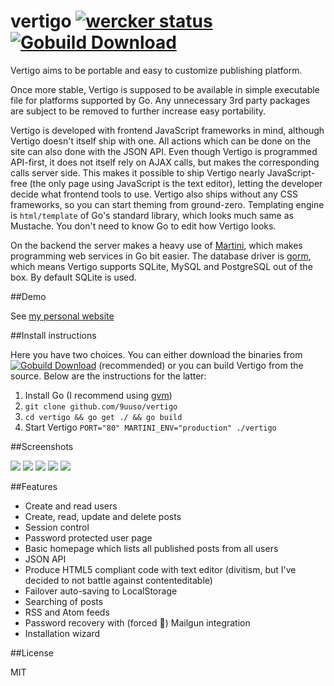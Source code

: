vertigo [![wercker status](https://app.wercker.com/status/e1f07b85320f902313d32fec503c5017/s/master "wercker status")](https://app.wercker.com/project/bykey/e1f07b85320f902313d32fec503c5017) [![Gobuild Download](https://img.shields.io/badge/gobuild-download-green.svg?style=flat)](http://gobuild.io/github.com/9uuso/vertigo)
=======

Vertigo aims to be portable and easy to customize publishing platform.

Once more stable, Vertigo is supposed to be available in simple executable file for platforms supported by Go. Any unnecessary 3rd party packages are subject to be removed to further increase easy portability.

Vertigo is developed with frontend JavaScript frameworks in mind, although Vertigo doesn't itself ship with one. All actions which can be done on the site can also done with the JSON API. Even though Vertigo is programmed API-first, it does not itself rely on AJAX calls, but makes the corresponding calls server side. This makes it possible to ship Vertigo nearly JavaScript-free (the only page using JavaScript is the text editor), letting the developer decide what frontend tools to use. Vertigo also ships without any CSS frameworks, so you can start theming from ground-zero. Templating engine is `html/template` of Go's standard library, which looks much same as Mustache. You don't need to know Go to edit how Vertigo looks.

On the backend the server makes a heavy use of [Martini](http://martini.codegangsta.io/), which makes programming web services in Go bit easier. The database driver is [gorm](https://github.com/jinzhu/gorm), which means Vertigo supports SQLite, MySQL and PostgreSQL out of the box. By default SQLite is used.

##Demo

See [my personal website](http://www.juusohaavisto.com/)

##Install instructions

Here you have two choices. You can either download the binaries from [![Gobuild Download](https://img.shields.io/badge/gobuild-download-green.svg?style=flat)](http://gobuild.io/github.com/9uuso/vertigo) (recommended) or you can build Vertigo from the source. Below are the instructions for the latter:

1. Install Go (I recommend using [gvm](https://github.com/moovweb/gvm))
2. `git clone github.com/9uuso/vertigo`
3. `cd vertigo && go get ./ && go build`
4. Start Vertigo `PORT="80" MARTINI_ENV="production" ./vertigo`

##Screenshots

![](http://i.imgur.com/EGlBhjP.png)
![](http://i.imgur.com/0AfvQnW.png)
![](http://i.imgur.com/AeC9xml.png)
![](http://i.imgur.com/rDlM9IX.png)
![](http://i.imgur.com/EwFcRfq.png)

##Features

- Create and read users
- Create, read, update and delete posts
- Session control
- Password protected user page
- Basic homepage which lists all published posts from all users
- JSON API
- Produce HTML5 compliant code with text editor (divitism, but I've decided to not battle against contenteditable)
- Failover auto-saving to LocalStorage
- Searching of posts
- RSS and Atom feeds
- Password recovery with (forced :new_moon_with_face:) Mailgun integration
- Installation wizard

##License

MIT
